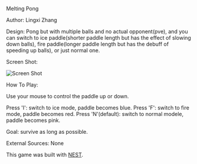 Melting Pong

Author: Lingxi Zhang

Design: Pong but with multiple balls and no actual opponent(pve), and you can switch to ice paddle(shorter paddle length but has the effect of slowing down balls), fire paddle(longer paddle length but has the debuff of speeding up balls), or just normal one.

Screen Shot:

![Screen Shot](screenshot.png)

How To Play:

Use your mouse to control the paddle up or down.

Press 'I': switch to ice mode, paddle becomes blue.
Press 'F': switch to fire mode, paddle becomes red.
Press 'N'(default): switch to normal modele, paddle becomes pink.

Goal: survive as long as possible.

External Sources: None

This game was built with [NEST](NEST.md).
